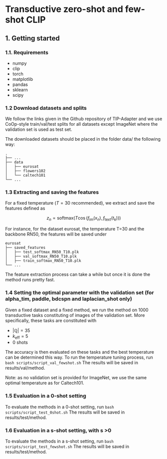 # Transductive zero-shot and few-shot CLIP


## 1. Getting started

### 1.1. Requirements

- numpy
- clip
- torch
- matplotlib
- pandas
- sklearn
- scipy


### 1.2 Download datasets and splits
We follow the links given in the Github repository of TIP-Adapter and we use CoOp-style train/val/test splits for all datasets except ImageNet where the validation set is used as test set.

The downloaded datasets should be placed in the folder data/ the following way:

    .
    ├── ...
    ├── data                    
    │   ├── eurosat       
    │   ├── flowers102        
    │   └── caltech101               
    └── ...

### 1.3 Extracting and saving the features
For a fixed temperature ($T=30$ recommended), we extract and save the features defined as
```math 
z_n = \text{softmax}(T \cos(f_{\text{im}}(x_n), f_{\text{text}}(t_k) )) 
```

For instance, for the dataset eurosat, the temperature T=30 and the backbone RN50, the features will be saved under

    eurosat
    ├── saved_features                    
    │   ├── test_softmax_RN50_T10.plk
    │   ├── val_softmax_RN50_T10.plk           
    │   ├── train_softmax_RN50_T10.plk           
    └── ...

The feature extraction process can take a while but once it is done the method runs pretty fast.

### 1.4 Setting the optimal parameter with the validation set (for alpha_tim, paddle, bdcspn and laplacian_shot only)
Given a fixed dataset and a fixed method, we run the method on 1000 transductive tasks constituting of images of the validation set. More specifically, these tasks are constituted with
- $|\mathbb{Q}|=35$
- $k_{\text{eff}}=5$
- 0 shots

The accuracy is then evaluated on these tasks and the best temperature can be determined this way.
To run the temperature tuning process, run
```bash scripts/script_val_fewshot.sh```
The results will be saved in results/val/method.

Note: as no validation set is provided for ImageNet, we use the same optimal temperature as for Caltech101.

### 1.5 Evaluation in a 0-shot setting
To evaluate the methods in a 0-shot setting, run
```bash scripts/script_test_0shot.sh```
The results will be saved in results/test/method.

### 1.6 Evaluation in a s-shot setting, with s >0
To evaluate the methods in a s-shot setting, run
```bash scripts/script_test_fewshot.sh```
The results will be saved in results/test/method.






